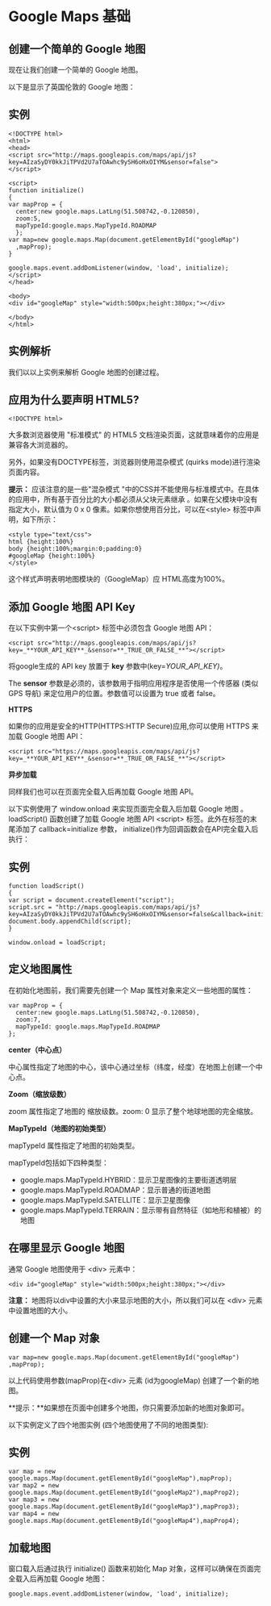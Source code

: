 
# Google Maps 基础

## 创建一个简单的 Google 地图

现在让我们创建一个简单的 Google 地图。

以下是显示了英国伦敦的 Google 地图：

## 实例

```
<!DOCTYPE html>  
<html>  
<head>  
<script src="http://maps.googleapis.com/maps/api/js?key=AIzaSyDY0kkJiTPVd2U7aTOAwhc9ySH6oHxOIYM&sensor=false">  
</script>  

<script>  
function initialize()  
{  
var mapProp = {  
  center:new google.maps.LatLng(51.508742,-0.120850),  
  zoom:5,  
  mapTypeId:google.maps.MapTypeId.ROADMAP  
  };  
var map=new google.maps.Map(document.getElementById("googleMap")  
  ,mapProp);  
}  

google.maps.event.addDomListener(window, 'load', initialize);  
</script>  
</head>  

<body>  
<div id="googleMap" style="width:500px;height:380px;"></div>  

</body>  
</html>
```



## 实例解析

我们以以上实例来解析 Google 地图的创建过程。

## 应用为什么要声明 HTML5?

```
<!DOCTYPE html>
```

大多数浏览器使用 "标准模式" 的 HTML5 文档渲染页面，这就意味着你的应用是兼容各大浏览器的。

另外，如果没有DOCTYPE标签，浏览器则使用混杂模式 (quirks mode)进行渲染页面内容。

**提示：** 应该注意的是一些"混杂模式 "中的CSS并不能使用与标准模式中。在具体的应用中，所有基于百分比的大小都必须从父块元素继承 。如果在父模块中没有指定大小，默认值为 0 x 0 像素。如果你想使用百分比，可以在&lt;style&gt; 标签中声明，如下所示：

```
<style type="text/css">  
html {height:100%}  
body {height:100%;margin:0;padding:0}  
#googleMap {height:100%}  
</style>
```

这个样式声明表明地图模块的（GoogleMap）应 HTML高度为100%。

## 添加 Google 地图 API Key

在以下实例中第一个&lt;script&gt; 标签中必须包含 Google 地图 API：

```
<script src="http://maps.googleapis.com/maps/api/js?key=_**YOUR_API_KEY**_&sensor=**_TRUE_OR_FALSE_**"></script>
```

将google生成的 API key 放置于 **key** 参数中(key=_YOUR_API_KEY)_。

The **sensor** 参数是必须的，该参数用于指明应用程序是否使用一个传感器 (类似 GPS 导航) 来定位用户的位置。参数值可以设置为 true 或者 false。

**HTTPS**

如果你的应用是安全的HTTP(HTTPS:HTTP Secure)应用,你可以使用 HTTPS 来加载 Google 地图 API：

```
<script src="https://maps.googleapis.com/maps/api/js?key=_**YOUR_API_KEY**_&sensor=**_TRUE_OR_FALSE_**"></script>
```

**异步加载**

同样我们也可以在页面完全载入后再加载 Google 地图 API。

以下实例使用了 window.onload 来实现页面完全载入后加载 Google 地图 。 loadScript() 函数创建了加载 Google 地图 API &lt;script&gt; 标签。此外在标签的末尾添加了 callback=initialize 参数， initialize()作为回调函数会在API完全载入后执行：

## 实例

```
function loadScript()  
{  
var script = document.createElement("script");  
script.src = "http://maps.googleapis.com/maps/api/js?      key=AIzaSyDY0kkJiTPVd2U7aTOAwhc9ySH6oHxOIYM&sensor=false&callback=initialize"; document.body.appendChild(script);  
}  

window.onload = loadScript;
```



## 定义地图属性

在初始化地图前，我们需要先创建一个 Map 属性对象来定义一些地图的属性：

```
var mapProp = {  
  center:new google.maps.LatLng(51.508742,-0.120850),  
  zoom:7,  
  mapTypeId: google.maps.MapTypeId.ROADMAP  
};
```

**center（中心点）**

中心属性指定了地图的中心，该中心通过坐标（纬度，经度）在地图上创建一个中心点。

**Zoom（缩放级数）**

zoom 属性指定了地图的 缩放级数。zoom: 0 显示了整个地球地图的完全缩放。

**MapTypeId（地图的初始类型）**

mapTypeId 属性指定了地图的初始类型。

mapTypeId包括如下四种类型：

*   google.maps.MapTypeId.HYBRID：显示卫星图像的主要街道透明层
*   google.maps.MapTypeId.ROADMAP：显示普通的街道地图
*   google.maps.MapTypeId.SATELLITE：显示卫星图像
*   google.maps.MapTypeId.TERRAIN：显示带有自然特征（如地形和植被）的地图

## 在哪里显示 Google 地图

通常 Google 地图使用于 &lt;div&gt; 元素中：

```
<div id="googleMap" style="width:500px;height:380px;"></div>
```

**注意：** 地图将以div中设置的大小来显示地图的大小，所以我们可以在 &lt;div&gt; 元素中设置地图的大小。

## 创建一个 Map 对象

```
var map=new google.maps.Map(document.getElementById("googleMap")  
,mapProp);
```

以上代码使用参数(mapProp)在&lt;div&gt; 元素 (id为googleMap) 创建了一个新的地图。

**提示：**如果想在页面中创建多个地图，你只需要添加新的地图对象即可。

以下实例定义了四个地图实例 (四个地图使用了不同的地图类型):

## 实例

```
var map = new google.maps.Map(document.getElementById("googleMap"),mapProp);  
var map2 = new google.maps.Map(document.getElementById("googleMap2"),mapProp2);  
var map3 = new google.maps.Map(document.getElementById("googleMap3"),mapProp3);  
var map4 = new google.maps.Map(document.getElementById("googleMap4"),mapProp4);
```



## 加载地图

窗口载入后通过执行 initialize() 函数来初始化 Map 对象，这样可以确保在页面完全载入后再加载 Google 地图：

```
google.maps.event.addDomListener(window, 'load', initialize);
```
